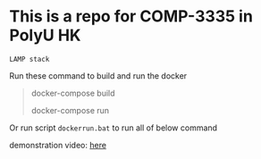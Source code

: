 # This is a repo for COMP-3335 in PolyU HK

`LAMP stack`

Run these command to build and run the docker

>docker-compose build
>
>docker-compose run

Or run script `dockerrun.bat` to run all of below command

demonstration video: [here](https://www.youtube.com/watch?v=r9aBsZOA-cs)
